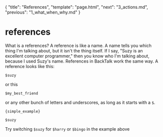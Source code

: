 {
    "title": "References",
    "template": "page.html",
    "next": "3_actions.md",
    "previous": "1_what_when_why.md"
}

# references

What is a references? A reference is like a name. A name tells you which thing I'm talking about, but it isn't the thing itself. If I say, "Suzy is an excellent computer programmer," then you know who I'm talking about, because I used Suzy's name. References in BackTalk work the same way. A reference looks like this:

    $suzy

or this

    $my_best_friend

or any other bunch of letters and underscores, as long as it starts with a `$`.


    {simple_example}

    $suzy

Try switching `$suzy` for `$harry` or `$bingo` in the example above
